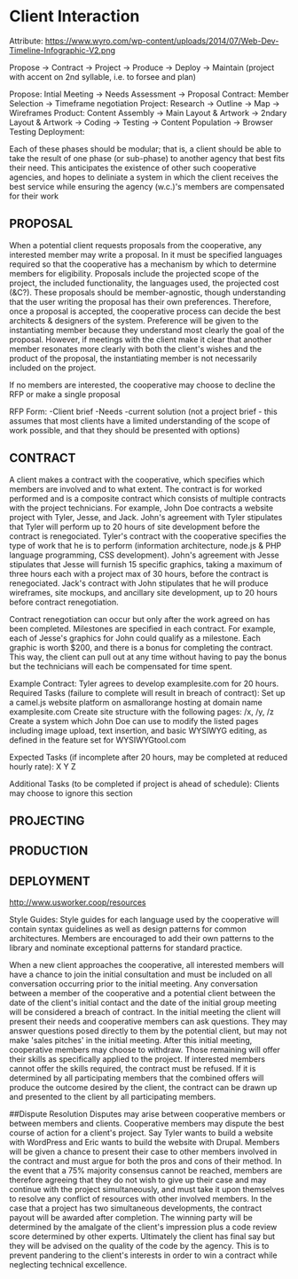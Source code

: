 # Client Interaction

Attribute: https://www.wyro.com/wp-content/uploads/2014/07/Web-Dev-Timeline-Infographic-V2.png

Propose -> Contract -> Project -> Produce -> Deploy -> Maintain
(project with accent on 2nd syllable, i.e. to forsee and plan)

Propose: Intial Meeting -> Needs Assessment -> Proposal
Contract: Member Selection -> Timeframe negotiation
Project: Research -> Outline -> Map -> Wireframes
Product: Content Assembly -> Main Layout & Artwork -> 2ndary Layout & Artwork -> Coding -> Testing -> Content Population -> Browser Testing
Deployment:

Each of these phases should be modular; that is, a client should be able to take the result of one phase (or sub-phase) to another agency that best fits their need. This anticipates the existence of other such cooperative agencies, and hopes to deliniate a system in which the client receives the best service while ensuring the agency (w.c.)'s members are compensated for their work

PROPOSAL
--------

When a potential client requests proposals from the cooperative, any interested member may write a proposal. In it must be specified languages required so that the cooperative has a mechanism by which to determine members for eligibility. Proposals include the projected scope of the project, the included functionality, the languages used, the projected cost (&C?). These proposals should be member-agnostic, though understanding that the user writing the proposal has their own preferences. Therefore, once a proposal is accepted, the cooperative process can decide the best architects & designers of the system. Preference will be given to the instantiating member because they understand most clearly the goal of the proposal. However, if meetings with the client make it clear that another member resonates more clearly with both the client's wishes and the product of the proposal, the instantiating member is not necessarily included on the project.

If no members are interested, the cooperative may choose to decline the RFP or make a single proposal

RFP Form:
-Client brief
-Needs
-current solution
(not a project brief - this assumes that most clients have a limited understanding of the scope of work possible, and that they should be presented with options)

CONTRACT
--------

A client makes a contract with the cooperative, which specifies which members are involved and to what extent. The contract is for worked performed and is a composite contract which consists of multiple contracts with the project technicians. For example, John Doe contracts a website project with Tyler, Jesse, and Jack. John's agreement with Tyler stipulates that Tyler will perform up to 20 hours of site development before the contract is renegociated. Tyler's contract with the cooperative specifies the type of work that he is to perform (information architecture, node.js & PHP language programming, CSS development). John's agreement with Jesse stipulates that Jesse will furnish 15 specific graphics, taking a maximum of three hours each with a project max of 30 hours, before the contract is renegociated. Jack's contract with John stipulates that he will produce wireframes, site mockups, and ancillary site development, up to 20 hours before contract renegotiation.

Contract renegotiation can occur but only after the work agreed on has been completed. Milestones are specified in each contract. For example, each of Jesse's graphics for John could qualify as a milestone. Each graphic is worth $200, and there is a bonus for completing the contract. This way, the client can pull out at any time without having to pay the bonus but the technicians will each be compensated for time spent.

Example Contract:
Tyler
agrees to develop examplesite.com for 20 hours.
Required Tasks (failure to complete will result in breach of contract):
Set up a camel.js website platform on asmallorange hosting at domain name examplesite.com
Create site structure with the following pages: /x, /y, /z
Create a system which John Doe can use to modify the listed pages including image upload, text insertion, and basic WYSIWYG editing, as defined in the feature set for WYSIWYGtool.com

Expected Tasks (if incomplete after 20 hours, may be completed at reduced hourly rate):
X Y Z

Additional Tasks (to be completed if project is ahead of schedule):
Clients may choose to ignore this section


PROJECTING
----------

PRODUCTION
----------

DEPLOYMENT
----------

http://www.usworker.coop/resources


Style Guides:
Style guides for each language used by the cooperative will contain syntax guidelines as well as design patterns for common architectures. Members are encouraged to add their own patterns to the library and nominate exceptional patterns for standard practice.


When a new client approaches the cooperative, all interested members will have a chance to join the initial consultation and must be included on all conversation occurring prior to the initial meeting. Any conversation between a member of the cooperative and a potential client between the date of the client's initial contact and the date of the initial group meeting will be considered a breach of contract. In the initial meeting the client will present their needs and cooperative members can ask questions. They may answer questions posed directly to them by the potential client, but may not make 'sales pitches' in the initial meeting.
After this initial meeting, cooperative members may choose to withdraw. Those remaining will offer their skills as specifically applied to the project. If interested members cannot offer the skills required, the contract must be refused. If it is determined by all participating members that the combined offers will produce the outcome desired by the client, the contract can be drawn up and presented to the client by all participating members.


##Dispute Resolution
Disputes may arise between cooperative members or between members and clients. Cooperative members may dispute the best course of action for a client's project. Say Tyler wants to build a website with WordPress and Eric wants to build the website with Drupal. Members will be given a chance to present their case to other members involved in the contract and must argue for both the pros and cons of their method. In the event that a 75% majority consensus cannot be reached, members are therefore agreeing that they do not wish to give up their case and may continue with the project simultaneously, and must take it upon themselves to resolve any conflict of resources with other involved members. In the case that a project has two simultaneous developments, the contract payout will be awarded after completion. The winning party will be determined by the amalgate of the client's impression plus a code review score determined by other experts. Ultimately the client has final say but they will be advised on the quality of the code by the agency. This is to prevent pandering to the client's interests in order to win a contract while neglecting technical excellence.

